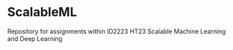 # ScalableML

Repository for assignments within ID2223 HT23 Scalable Machine Learning and Deep Learning 
